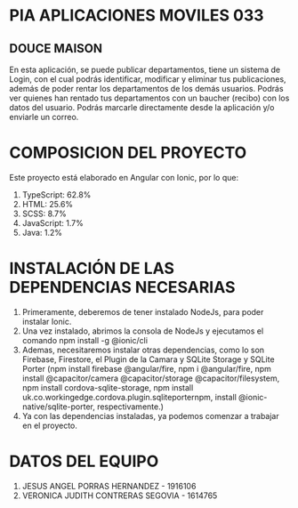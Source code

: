 # PIA APLICACIONES MOVILES 033
## DOUCE MAISON
En esta aplicación, se puede publicar departamentos, tiene un sistema de Login, con el cual podrás identificar, modificar y eliminar tus publicaciones, 
además de poder rentar los departamentos de los demás usuarios.
Podrás ver quienes han rentado tus departamentos con un baucher (recibo) con los datos del usuario.
Podrás marcarle directamente desde la aplicación y/o enviarle un correo.

# COMPOSICION DEL PROYECTO
Este proyecto está elaborado en Angular con Ionic, por lo que:

1. TypeScript: 62.8%
2. HTML: 25.6%
3. SCSS: 8.7%
4. JavaScript: 1.7%
5. Java: 1.2%

# INSTALACIÓN DE LAS DEPENDENCIAS NECESARIAS
1.	Primeramente, deberemos de tener instalado NodeJs, para poder instalar Ionic.
2.	Una vez instalado, abrimos la consola de NodeJs y ejecutamos el comando npm install -g @ionic/cli
3.	Ademas, necesitaremos instalar otras dependencias, como lo son Firebase, Firestore, el Plugin de la Camara y SQLite Storage y SQLite Porter (npm install firebase @angular/fire, 	npm i @angular/fire, npm install @capacitor/camera @capacitor/storage @capacitor/filesystem, 
npm install cordova-sqlite-storage, 
npm install uk.co.workingedge.cordova.plugin.sqliteporternpm,
install @ionic-native/sqlite-porter, respectivamente.)
4.	Ya con las dependencias instaladas, ya podemos comenzar a trabajar en el proyecto.

# DATOS DEL EQUIPO
1. JESUS ANGEL PORRAS HERNANDEZ - 1916106
2. VERONICA JUDITH CONTRERAS SEGOVIA - 1614765
